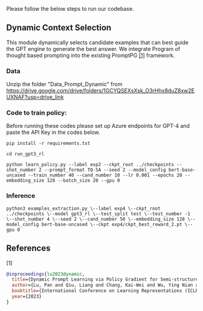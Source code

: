 Please follow the below steps to run our codebase.

## Dynamic Context Selection

This module dynamically selects candidate examples that can best guide the GPT engine to generate the best answer. We integrate Program of thought based prompting into the existing PromptPG [[1]](#1) framework.

### Data
Unzip the folder "Data_Prompt_Dynamic" from https://drive.google.com/drive/folders/1GCYQSEXsXsk_O3rHhx8duZ8xw2EUXNAF?usp=drive_link

### Code to train policy:

Before running these codes please set up Azure endpoints for GPT-4 and paste the API Key in the codes below.

```
pip install -r requirements.txt
```
```
cd run_gpt3_rl
```
```
python learn_policy.py --label exp2 --ckpt_root ../checkpoints --shot_number 2 --prompt_format TQ-SA --seed 2 --model_config bert-base-uncased --train_number 40 --cand_number 10 --lr 0.001 --epochs 20 --embedding_size 128 --batch_size 20 --gpu 0
```

### Inference

```
python3 examples_extraction.py \--label exp4 \--ckpt_root ../checkpoints \--model gpt3_rl \--test_split test \--test_number -1 \--shot_number 4 \--seed 2 \--cand_number 50 \--embedding_size 128 \--model_config bert-base-uncased \--ckpt exp4/ckpt_best_reward_2.pt \--gpu 0
```

## References

<a id="1">[1]</a>
```bibtex
@inproceedings{lu2023dynamic,
  title={Dynamic Prompt Learning via Policy Gradient for Semi-structured Mathematical Reasoning},
  author={Lu, Pan and Qiu, Liang and Chang, Kai-Wei and Wu, Ying Nian and Zhu, Song-Chun and Rajpurohit, Tanmay and Clark, Peter and Kalyan, Ashwin},
  booktitle={International Conference on Learning Representations (ICLR)},
  year={2023}
}
```




